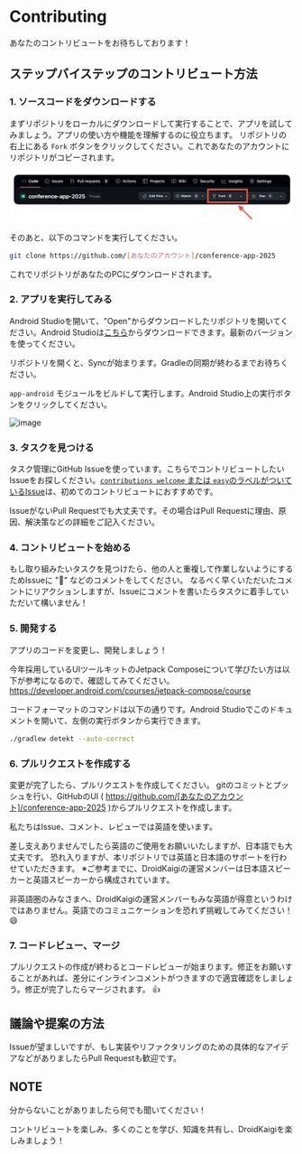 # Contributing

あなたのコントリビュートをお待ちしております！

## ステップバイステップのコントリビュート方法

### 1. ソースコードをダウンロードする

まずリポジトリをローカルにダウンロードして実行することで、アプリを試してみましょう。アプリの使い方や機能を理解するのに役立ちます。
リポジトリの右上にある `Fork` ボタンをクリックしてください。これであなたのアカウントにリポジトリがコピーされます。

![image](assets/contributing/how-to-fork-repository.png)

そのあと、以下のコマンドを実行してください。

```bash
git clone https://github.com/[あなたのアカウント]/conference-app-2025
```

これでリポジトリがあなたのPCにダウンロードされます。

### 2. アプリを実行してみる

Android Studioを開いて、"Open"からダウンロードしたリポジトリを開いてください。Android Studioは[こちら](https://developer.android.com/studio)からダウンロードできます。最新のバージョンを使ってください。

リポジトリを開くと、Syncが始まります。Gradleの同期が終わるまでお待ちください。

`app-android` モジュールをビルドして実行します。Android Studio上の実行ボタンをクリックしてください。

![image](https://github.com/user-attachments/assets/66f3f0c8-ee18-4961-9c3b-7a808cd2a3b4)

### 3. タスクを見つける

タスク管理にGitHub Issueを使っています。こちらでコントリビュートしたいIssueをお探しください。[`contributions welcome` または `easy`のラベルがついているIssue](https://github.com/DroidKaigi/conference-app-2025/issues?q=is%3Aissue+is%3Aopen+label%3A%22difficulty%3Aeasy+%F0%9F%8C%B1%22+label%3A%22contributions+welcome%22+)は、初めてのコントリビュートにおすすめです。

IssueがないPull Requestでも大丈夫です。その場合はPull Requestに理由、原因、解決策などの詳細をご記入ください。

### 4. コントリビュートを始める

もし取り組みたいタスクを見つけたら、他の人と重複して作業しないようにするためIssueに ":raising_hand:" などのコメントをしてください。
なるべく早くいただいたコメントにリアクションしますが、Issueにコメントを書いたらタスクに着手していただいて構いません！

### 5. 開発する

アプリのコードを変更し、開発しましょう！

今年採用しているUIツールキットのJetpack Composeについて学びたい方は以下が参考になるので、確認してみてください。
https://developer.android.com/courses/jetpack-compose/course

コードフォーマットのコマンドは以下の通りです。Android Studioでこのドキュメントを開いて、左側の実行ボタンから実行できます。

```bash
./gradlew detekt --auto-correct
```

### 6. プルリクエストを作成する

変更が完了したら、プルリクエストを作成してください。
gitのコミットとプッシュを行い、GitHubのUI ( https://github.com/[あなたのアカウント]/conference-app-2025 )からプルリクエストを作成します。

私たちはIssue、コメント、レビューでは英語を使います。

差し支えありませんでしたら英語のご使用をお願いいたしますが、日本語でも大丈夫です。
恐れ入りますが、本リポジトリでは英語と日本語のサポートを行わせていただきます。
※ご参考までに、DroidKaigiの運営メンバーは日本語スピーカーと英語スピーカーから構成されています。

非英語圏のみなさまへ、DroidKaigiの運営メンバーもみな英語が得意というわけではありません。英語でのコミュニケーションを恐れず挑戦してみてください！ :smile:

### 7. コードレビュー、マージ

プルリクエストの作成が終わるとコードレビューが始まります。修正をお願いすることがあれば、差分にインラインコメントがつきますので適宜確認をしましょう。修正が完了したらマージされます。 👍

## 議論や提案の方法

Issueが望ましいですが、もし実装やリファクタリングのための具体的なアイデアなどがありましたらPull Requestも歓迎です。

## NOTE

分からないことがありましたら何でも聞いてください！

コントリビュートを楽しみ、多くのことを学び、知識を共有し、DroidKaigiを楽しみましょう！
